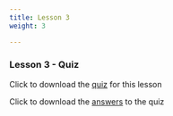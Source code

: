 ```yaml
---
title: Lesson 3
weight: 3

---
```

### Lesson 3 - Quiz

Click to download the <a href="../Intro and Ethics Quiz Template.docx" download>quiz</a> for this lesson

Click to download the <a href="../Intro Quiz Bank.docx" download>answers</a> to the quiz